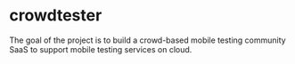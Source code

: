 # crowdtester

The goal of the project is to build a crowd-based mobile testing community SaaS to support mobile testing services on cloud.


